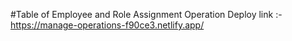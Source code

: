 #Table of Employee and Role Assignment Operation
Deploy link :- https://manage-operations-f90ce3.netlify.app/